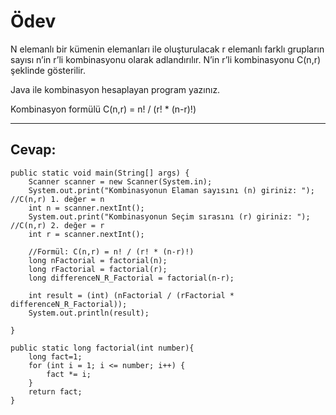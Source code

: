 # Ödev
N elemanlı bir kümenin elemanları ile oluşturulacak r elemanlı farklı grupların sayısı n’in r’li kombinasyonu olarak adlandırılır. N’in r’li kombinasyonu C(n,r) şeklinde gösterilir.

Java ile kombinasyon hesaplayan program yazınız.

Kombinasyon formülü
C(n,r) = n! / (r! * (n-r)!)

---

## Cevap:
    public static void main(String[] args) {
        Scanner scanner = new Scanner(System.in);
        System.out.print("Kombinasyonun Elaman sayısını (n) giriniz: "); //C(n,r) 1. değer = n
        int n = scanner.nextInt();
        System.out.print("Kombinasyonun Seçim sırasını (r) giriniz: "); //C(n,r) 2. değer = r
        int r = scanner.nextInt();

        //Formül: C(n,r) = n! / (r! * (n-r)!)
        long nFactorial = factorial(n);
        long rFactorial = factorial(r);
        long differenceN_R_Factorial = factorial(n-r);

        int result = (int) (nFactorial / (rFactorial * differenceN_R_Factorial));
        System.out.println(result);

    }

    public static long factorial(int number){
        long fact=1;
        for (int i = 1; i <= number; i++) {
            fact *= i;
        }
        return fact;
    }